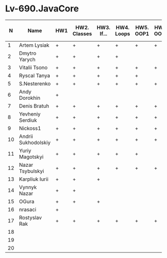 # Lv-690.JavaCore
N|Name| HW1 | HW2. Classes|HW3. If...|HW4. Loops|HW5. OOP1 |HW6. OOP2 |HW7. Inner classes| HW8. Collection | HW9. String|HW10. Exception|HW11. Thread. IO|HW12. Java8
--|--|--|--|--|--|--|--|--|--|--|--|--|--
1|Artem Lysiak|+|+|+|+|+|+|||||||
2|Dmytro Yarych|+|+|+|+|||||||||
3|Vitalii Tsono|+|+|+|+|+|+|+||||||
4|Ryscal Tanya|+|+|+|+|+||||||||
5|S.Nesterenko|+|+|+|+|+|+|+||||||
6|Andy Dorokhin|+||||||||||||
7|Denis Bratuh|+|+|+|+|+|+|||||||
8|Yevheniy Serdiuk|+|+|+|+|+|+|+||||||
9|Nickoss1|+|+|+|+|+|+|+|+|||||
10|Andrii Sukhodolskiy|+|+|+|+|+|+|||||||
11|Yuriy Magotskyi|+|+|+|+|+||||||||
12|Nazar Tsybulskyi|+|+|+|+|+|+|+||||||
13|Karpliuk Iurii|+|+|+||||||||||
14|Vynnyk Nazar|+|+|||||||||||
15|OGura|+|+|+||||||||||
16|nrasaci|+||||||||||||
17|Rostyslav Rak|+|+|+|+|+|+|||||||
18||||||||||||||
19||||||||||||||
20||||||||||||||
